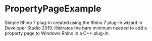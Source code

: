 # PropertyPageExample
Simple Rhino 7 plug-in created using the Rhino 7 plug-in wizard in Developer Studio 2019.  Illistrates the bare minimum needed to add a property page to Windows Rhino in a C++ plug-in.

